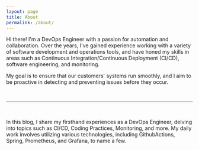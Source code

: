 ```yaml
---
layout: page
title: About
permalink: /about/
---
```


Hi there! I'm a DevOps Engineer with a passion for automation and collaboration. Over the years, I've gained experience working with a variety of software development and operations tools, and have honed my skills in areas such as Continuous Integration/Continuous Deployment (CI/CD), software engineering, and monitoring.

My goal is to ensure that our customers' systems run smoothly, and I aim to be proactive in detecting and preventing issues before they occur.

<br>

---

<br>

In this blog, I share my firsthand experiences as a DevOps Engineer, delving into topics such as CI/CD, Coding Practices, Monitoring, and more. My daily work involves utilizing various technologies, including GithubActions, Spring, Prometheus, and Grafana, to name a few.
